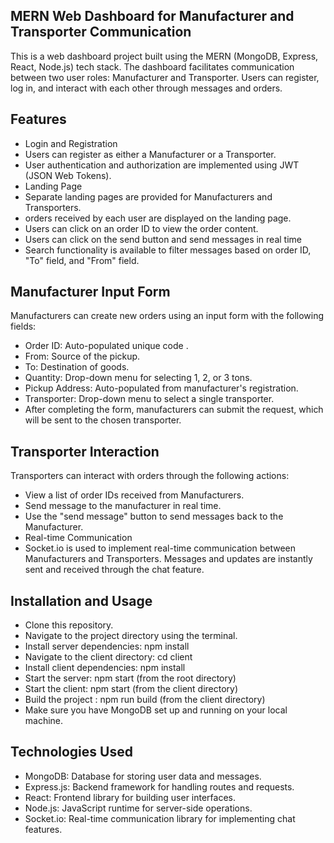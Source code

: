 ## MERN Web Dashboard for Manufacturer and Transporter Communication

This is a web dashboard project built using the MERN (MongoDB, Express, React, Node.js) tech stack. The dashboard facilitates communication between two user roles: Manufacturer and Transporter. Users can register, log in, and interact with each other through messages and orders.

## Features

- Login and Registration
- Users can register as either a Manufacturer or a Transporter.
- User authentication and authorization are implemented using JWT (JSON Web Tokens).
- Landing Page
- Separate landing pages are provided for Manufacturers and Transporters.
- orders received by each user are displayed on the landing page.
- Users can click on an order ID to view the order content.
- Users can click on the send button and send messages in real time
- Search functionality is available to filter messages based on order ID, "To" field, and "From" field.

## Manufacturer Input Form

Manufacturers can create new orders using an input form with the following fields:

- Order ID: Auto-populated unique code .
- From: Source of the pickup.
- To: Destination of goods.
- Quantity: Drop-down menu for selecting 1, 2, or 3 tons.
- Pickup Address: Auto-populated from manufacturer's registration.
- Transporter: Drop-down menu to select a single transporter.
- After completing the form, manufacturers can submit the request, which will be sent to the chosen transporter.

## Transporter Interaction

Transporters can interact with orders through the following actions:

- View a list of order IDs received from Manufacturers.
- Send message to the manufacturer in real time.
- Use the "send message" button to send messages back to the Manufacturer.
- Real-time Communication
- Socket.io is used to implement real-time communication between Manufacturers and Transporters. Messages and updates are instantly sent and received through the chat feature.

## Installation and Usage

- Clone this repository.
- Navigate to the project directory using the terminal.
- Install server dependencies: npm install
- Navigate to the client directory: cd client
- Install client dependencies: npm install
- Start the server: npm start (from the root directory)
- Start the client: npm start (from the client directory)
- Build the project : npm run build (from the client directory)
- Make sure you have MongoDB set up and running on your local machine.

## Technologies Used

- MongoDB: Database for storing user data and messages.
- Express.js: Backend framework for handling routes and requests.
- React: Frontend library for building user interfaces.
- Node.js: JavaScript runtime for server-side operations.
- Socket.io: Real-time communication library for implementing chat features.